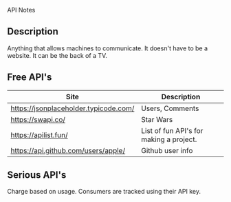 API Notes

## Description
Anything that allows machines to communicate. It doesn't have to be a
website. It can be the back of a TV.

## Free API's
| Site | Description |
| - | - |
| <https://jsonplaceholder.typicode.com/> | Users, Comments |
| <https://swapi.co/> | Star Wars |
| <https://apilist.fun/> | List of fun API's for making a project. |
| <https://api.github.com/users/apple/> | Github user info |

## Serious API's
Charge based on usage. Consumers are tracked using their API key.
